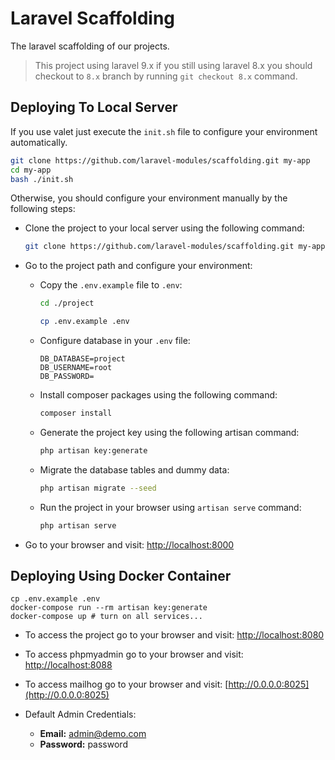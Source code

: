 # Laravel Scaffolding
The laravel scaffolding of our projects.

> This project using laravel 9.x if you still using laravel 8.x you should checkout to `8.x` branch by running `git checkout 8.x` command. 

## Deploying To Local Server
If you use valet just execute the `init.sh` file to configure your environment automatically.
```bash
git clone https://github.com/laravel-modules/scaffolding.git my-app
cd my-app
bash ./init.sh
```
Otherwise, you should configure your environment manually by the following steps:

- Clone the project to your local server using the following command:
    ```bash
    git clone https://github.com/laravel-modules/scaffolding.git my-app
    ```

- Go to the project path and configure your environment:
    - Copy the `.env.example` file to `.env`:
        ```bash
        cd ./project
    
        cp .env.example .env
        ```
    - Configure database in your `.env` file:
        ```dotenv
        DB_DATABASE=project
        DB_USERNAME=root
        DB_PASSWORD=
        ```
    - Install composer packages using the following command:
        ```bash
        composer install
        ```
    - Generate the project key using the following artisan command:
        ```bash
        php artisan key:generate
        ```
    - Migrate the database tables and dummy data:
        ```bash
        php artisan migrate --seed
        ```
    - Run the project in your browser using `artisan serve` command:
        ```bash
        php artisan serve
        ```
- Go to your browser and visit: [http://localhost:8000](http://localhost:8000)
## Deploying Using Docker Container
```shell
cp .env.example .env
docker-compose run --rm artisan key:generate
docker-compose up # turn on all services...
```
- To access the project go to your browser and visit: [http://localhost:8080](http://localhost:8080)
- To access phpmyadmin go to your browser and visit: [http://localhost:8088](http://localhost:8088)
- To access mailhog go to your browser and visit: [http://0.0.0.0:8025](http://0.0.0.0:8025)

- Default Admin  Credentials:
    - **Email:** admin@demo.com
    - **Password:** password
